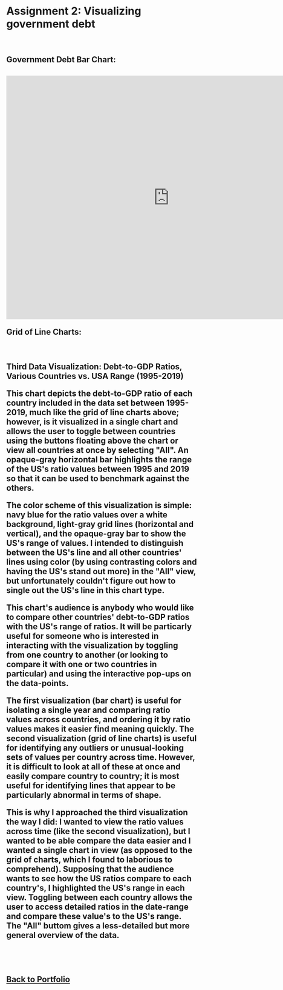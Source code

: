 # Assignment 2: Visualizing government debt

<br/>

<h2> Government Debt Bar Chart: <h2/>

<iframe src="https://data.oecd.org/chart/6gPo" width="860" height="645" style="border: 0" mozallowfullscreen="true" webkitallowfullscreen="true" allowfullscreen="true"><a href="https://data.oecd.org/chart/6gPo" target="_blank">OECD Chart: General government debt, Total, % of GDP, Annual, 2017</a></iframe>

<br/>

Grid of Line Charts: 

<div class="flourish-embed flourish-chart" data-src="visualisation/5296585"><script src="https://public.flourish.studio/resources/embed.js"></script></div>

<br/>

Third Data Visualization: Debt-to-GDP Ratios, Various Countries vs. USA Range (1995-2019)

This chart depicts the debt-to-GDP ratio of each country included in the data set between 1995-2019, much like the grid of line charts above; however, is it visualized in a single chart and allows the user to toggle between countries using the buttons floating above the chart or view all countries at once by selecting "All". An opaque-gray horizontal bar highlights the range of the US's ratio values between 1995 and 2019 so that it can be used to benchmark against the others. 

The color scheme of this visualization is simple: navy blue for the ratio values over a white background, light-gray grid lines (horizontal and vertical), and the opaque-gray bar to show the US's range of values. I intended to distinguish between the US's line and all other countries' lines using color (by using contrasting colors and having the US's stand out more) in the "All" view, but unfortunately couldn't figure out how to single out the US's line in this chart type.

This chart's audience is anybody who would like to compare other countries' debt-to-GDP ratios with the US's range of ratios. It will be particarly useful for someone who is interested in interacting with the visualization by toggling from one country to another (or looking to compare it with one or two countries in particular) and using the interactive pop-ups on the data-points. 

<div class="flourish-embed flourish-chart" data-src="visualisation/5297640"><script src="https://public.flourish.studio/resources/embed.js"></script></div>

The first visualization (bar chart) is useful for isolating a single year and comparing ratio values across countries, and ordering it by ratio values makes it easier find meaning quickly. The second visualization (grid of line charts) is useful for identifying any outliers or unusual-looking sets of values per country across time. However, it is difficult to look at all of these at once and easily compare country to country; it is most useful for identifying lines that appear to be particularly abnormal in terms of shape. 

This is why I approached the third visualization the way I did: I wanted to view the ratio values across time (like the second visualization), but I wanted to be able compare the data easier and I wanted a single chart in view (as opposed to the grid of charts, which I found to laborious to comprehend). Supposing that the audience wants to see how the US ratios compare to each country's, I highlighted the US's range in each view. Toggling between each country allows the user to access detailed ratios in the date-range and compare these value's to the US's range. The "All" buttom gives a less-detailed but more general overview of the data. 

<br/>
<br/>

[Back to Portfolio](/portfolio)
